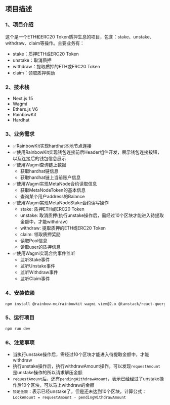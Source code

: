 <!--
 * @Description: Stake项目
 * @Author: linxu devinlin9679@gmail.com
 * @Date: 2025-09-15 19:15:12
 * @LastEditors: linxu devinlin9679@gmail.com
 * @LastEditTime: 2025-09-26 16:59:02
-->
## 项目描述

### 1、项目介绍
这个是一个ETH和ERC20 Token质押生息的项目，包含：stake、unstake、withdraw、claim等操作。主要业务有：
- stake：质押ETH或ERC20 Token
- unstake：取消质押
- withdraw：提取质押的ETH或ERC20 Token
- claim：领取质押奖励

### 2、技术栈
- Next.js 15
- Wagmi
- Ethers.js V6
- RainbowKit
- Hardhat

### 3、业务需求
- ✅RainbowKit实现hardhat本地节点连接
- ✅使用RainbowKit实现钱包连接前后Header组件开发，展示钱包连接按钮，以及连接后的钱包信息展示
- ✅使用Wagmi查询链上数据
  - 获取hardhat链信息
  - 获取hardhat链上当前账户信息
- ✅使用Wagmi实现MetaNode合约读取信息
  - 获取MetaNodeToken的基本信息
  - 查询某个用户address的Balance
- ✅使用Wagmi实现MetaNodeStake合约读写操作
  - stake:  质押ETH或ERC20 Token
  - unstake: 取消质押(执行unstake操作后，需经过10个区块才能进入待提取金额中，才能withdraw)
  - withdraw: 提取质押的ETH或ERC20 Token
  - claim: 领取质押奖励
  - 读取Pool信息
  - 读取user的质押信息
- ✅使用Wagmi实现合约事件监听
  - 监听Stake事件
  - 监听Unstake事件
  - 监听Withdraw事件
  - 监听Claim事件

### 4、安装依赖
```bash
npm install @rainbow-me/rainbowkit wagmi viem@2.x @tanstack/react-query ethers
```

### 5、运行项目
```bash
npm run dev
```

### 6、注意事项
- 当执行unstake操作后，需经过10个区块才能进入待提取金额中，才能withdraw
- 执行unstake操作后，执行withdrawAmount操作，可以发现`requestAmount`是unstake操作的所以请求解压金额
- `requestAmount`后，还有`pendingWithdrawAmount`，表示已经经过了unstake操作后10个区块，可以马上withdraw的金额
- `锁定金额`：表示已经unstake了，但是还未达到10个区块，计算公式：`LockAmount = requestAmount - pendingWithdrawAmount`